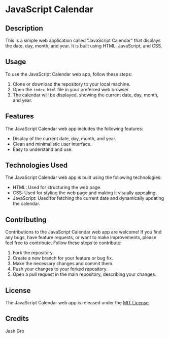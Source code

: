 # JavaScript Calendar

## Description
This is a simple web application called "JavaScript Calendar" that displays the date, day, month, and year. It is built using HTML, JavaScript, and CSS.

## Usage
To use the JavaScript Calendar web app, follow these steps:

1. Clone or download the repository to your local machine.
2. Open the `index.html` file in your preferred web browser.
3. The calendar will be displayed, showing the current date, day, month, and year.

## Features
The JavaScript Calendar web app includes the following features:

- Display of the current date, day, month, and year.
- Clean and minimalistic user interface.
- Easy to understand and use.

## Technologies Used
The JavaScript Calendar web app is built using the following technologies:

- HTML: Used for structuring the web page.
- CSS: Used for styling the web page and making it visually appealing.
- JavaScript: Used for fetching the current date and dynamically updating the calendar.

## Contributing
Contributions to the JavaScript Calendar web app are welcome! If you find any bugs, have feature requests, or want to make improvements, please feel free to contribute. Follow these steps to contribute:

1. Fork the repository.
2. Create a new branch for your feature or bug fix.
3. Make the necessary changes and commit them.
4. Push your changes to your forked repository.
5. Open a pull request in the main repository, describing your changes.

## License
The JavaScript Calendar web app is released under the [MIT License](LICENSE).

## Credits
Jash Gro
